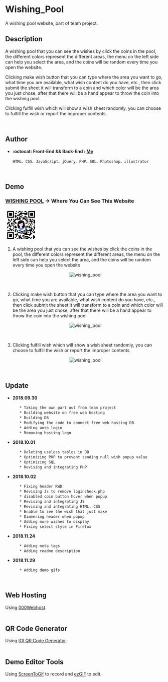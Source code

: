 # Wishing_Pool

A wishing pool website, part of team project.
<br/>

## Description

<p>A wishing pool that you can see the wishes by click the coins in the pool, the different colors represent the different areas, the menu on the left side can help you select the area, and the coins will be random every time you open the website. 

Clicking make wish button that you can type where the area you want to go, what time you are available, what wish content do you have, etc., then click submit the sheet it will transform to a coin and which color will be the area you just chose, after that there will be a hand appear to throw the coin into the wishing pool.
        
Clicking fulfill wish which will show a wish sheet randomly, you can choose to fulfill the wish or report the improper contents.</p>
<br/>

## Author
* **:octocat: Front-End && Back-End : [Me](https://github.com/yschen25)**
        
      HTML、CSS、JavaScript、jQuery、PHP、SQL、Photoshop、illustrator

<br/>

## Demo

### **[WISHING POOL](http://www.yschen25.com/portfolio/wishingPool/) -> Where You Can See This Website**
<img src="img/QR_Code.png" alt="wishing_pool" title="wishing_pool" width="20%">
<br/>

1. A wishing pool that you can see the wishes by click the coins in the pool, the different colors represent the different areas, the menu on the left side can help you select the area, and the coins will be random every time you open the website  
<p align="center">
   <img src="https://i.imgur.com/mvOmdRx.gif" alt="wishing_pool" title="wishing_pool">
</p>
<br/>


2. Clicking make wish button that you can type where the area you want to go, what time you are available, what wish content do you have, etc., then click submit the sheet it will transform to a coin and which color will be the area you just chose, after that there will be a hand appear to throw the coin into the wishing pool
<p align="center">
   <img src="https://i.imgur.com/I0QaUMD.gif" alt="wishing_pool" title="wishing_pool">
</p>
<br/>


3. Clicking fulfill wish which will show a wish sheet randomly, you can choose to fulfill the wish or report the improper contents 
<p align="center">
   <img src="https://i.imgur.com/c3G9EqY.gif" alt="wishing_pool" title="wishing_pool">
</p>
<br/>

## Update

* **2018.09.30**

         * Taking the own part out from team project 
         * Building website on free web hosting
         * Building DB
         * Modifying the code to connect free web hosting DB
         * Adding auto login
         * Removing hosting logo
         
* **2018.10.01**

         * Deleting useless tables in DB
         * Optimizing PHP to prevent sending null wish popup value
         * Optimizing SQL
         * Revising and integrating PHP

* **2018.10.02**
         
         * Fixing header RWD
         * Revising Js to remove logincheck.php
         * disabled coin button hover when popup
         * Revising and integrating JS
         * Revising and integrating HTML, CSS
         * Enable to see the wish that just make
         * Dimmering header when popup
         * Adding more wishes to display
         * Fixing select style in Firefox

* **2018.11.24**
         
         * Adding meta tags
         * Adding readme description
         
* **2018.11.29**
         
         * Adding demo gifs
<br/>

## Web Hosting
Using [000Webhost](https://www.000webhost.com/).
<br/>
<br/>

## QR Code Generator
Using [IOI QR Code Generator](https://qr.ioi.tw/zh/).
<br/>
<br/>

## Demo Editor Tools
Using [ScreenToGif](http://www.screentogif.com/) to record and [ezGIF](https://ezgif.com/) to edit.
